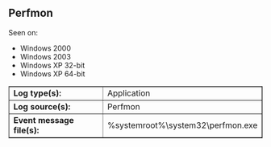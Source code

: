 ## Perfmon

Seen on:
* Windows 2000
* Windows 2003
* Windows XP 32-bit
* Windows XP 64-bit

<table border="1" class="docutils">
  <tbody>
    <tr>
      <td><b>Log type(s):</b></td>
      <td>Application</td>
    </tr>
    <tr>
      <td><b>Log source(s):</b></td>
      <td>Perfmon</td>
    </tr>
    <tr>
      <td><b>Event message file(s):</b></td>
      <td>%systemroot%\system32\perfmon.exe</td>
    </tr>
  </tbody>
</table>

&nbsp;

